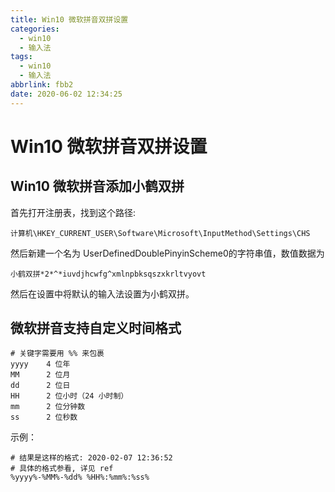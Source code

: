 ```yaml
---
title: Win10 微软拼音双拼设置
categories:
  - win10
  - 输入法
tags:
  - win10
  - 输入法
abbrlink: fbb2
date: 2020-06-02 12:34:25
---
```


# Win10 微软拼音双拼设置

## Win10 微软拼音添加小鹤双拼

首先打开注册表，找到这个路径: 
```
计算机\HKEY_CURRENT_USER\Software\Microsoft\InputMethod\Settings\CHS
```
然后新建一个名为 UserDefinedDoublePinyinScheme0的字符串值，数值数据为

```
小鹤双拼*2*^*iuvdjhcwfg^xmlnpbksqszxkrltvyovt
```

然后在设置中将默认的输入法设置为小鹤双拼。


## 微软拼音支持自定义时间格式

```
# 关键字需要用 %% 来包裹
yyyy    4 位年
MM	    2 位月
dd	    2 位日
HH  	2 位小时（24 小时制）
mm  	2 位分钟数
ss  	2 位秒数
```

示例：

```
# 结果是这样的格式: 2020-02-07 12:36:52
# 具体的格式参看, 详见 ref
%yyyy%-%MM%-%dd% %HH%:%mm%:%ss%
```
